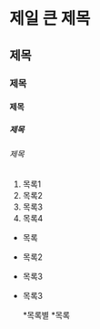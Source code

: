 # 제일 큰 제목
## 제목
### 제목
#### 제목
##### 제목
###### 제목

1. 목록1
2. 목록2
3. 목록3
4. 목록4


* 목록
* 목록2
* 목록3
* 목록3

  *목록별
  *목록
